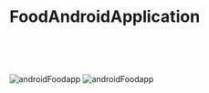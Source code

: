 # FoodAndroidApplication
 


<br/>
<br/>
<br/>


![androidFoodapp](https://i.imgur.com/1Oq6XX5.png)
![androidFoodapp](https://i.imgur.com/Lfnh0Fj.png)

